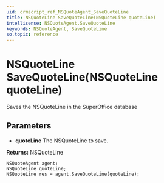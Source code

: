 ```yaml
---
uid: crmscript_ref_NSQuoteAgent_SaveQuoteLine
title: NSQuoteLine SaveQuoteLine(NSQuoteLine quoteLine)
intellisense: NSQuoteAgent.SaveQuoteLine
keywords: NSQuoteAgent, SaveQuoteLine
so.topic: reference
---
```


# NSQuoteLine SaveQuoteLine(NSQuoteLine quoteLine)

Saves the NSQuoteLine in the SuperOffice database

## Parameters

* **quoteLine** The NSQuoteLine to save.

**Returns:** NSQuoteLine

```crmscript
NSQuoteAgent agent;
NSQuoteLine quoteLine;
NSQuoteLine res = agent.SaveQuoteLine(quoteLine);
```

